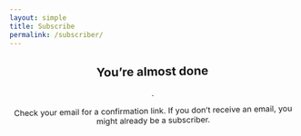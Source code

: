 ```yaml
---
layout: simple
title: Subscribe
permalink: /subscriber/
---
```


<section style="text-align: center; max-width: 32rem;overflow: initial;transform: rotate(-1deg);">
    <h1>You’re almost done</h1>.
    <p>Check your email for a confirmation link. If you don’t receive an email, you might already be a subscriber.</p>
</section>